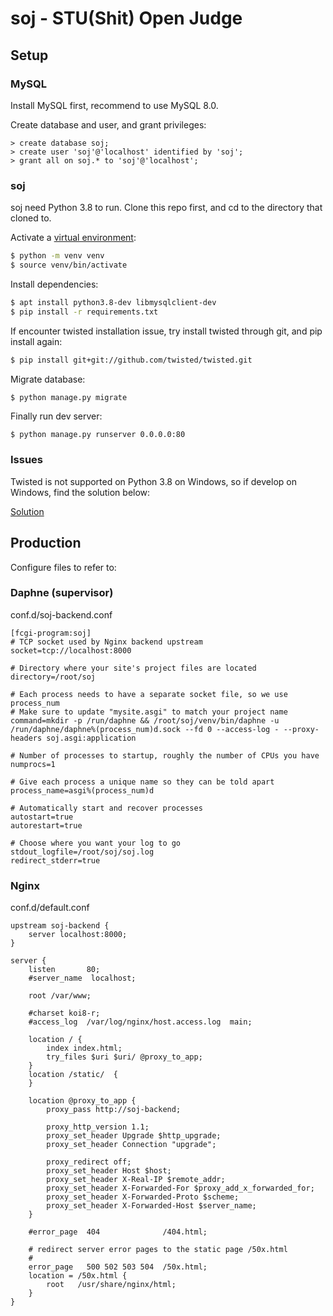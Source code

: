 # soj - STU(Shit) Open Judge

## Setup
### MySQL
Install MySQL first, recommend to use MySQL 8.0.

Create database and user, and grant privileges:
```
> create database soj;
> create user 'soj'@'localhost' identified by 'soj';
> grant all on soj.* to 'soj'@'localhost';
```

### soj
soj need Python 3.8 to run. Clone this repo first, and cd to the directory that cloned to.

Activate a [virtual environment](https://docs.python.org/3/library/venv.html):
```bash
$ python -m venv venv
$ source venv/bin/activate
```
Install dependencies:
```bash
$ apt install python3.8-dev libmysqlclient-dev
$ pip install -r requirements.txt
```
If encounter twisted installation issue, try install twisted through git, and pip install again:
```bash
$ pip install git+git://github.com/twisted/twisted.git
```
Migrate database:
```bash
$ python manage.py migrate
```
Finally run dev server:
```
$ python manage.py runserver 0.0.0.0:80
```
### Issues
Twisted is not supported on Python 3.8 on Windows, so if develop on Windows, find the solution below:

[Solution](https://stackoverflow.com/questions/58908293/i-keep-getting-notimplementederror-error-when-starting-django-server)

## Production
Configure files to refer to:
### Daphne (supervisor)
conf.d/soj-backend.conf
```
[fcgi-program:soj]
# TCP socket used by Nginx backend upstream
socket=tcp://localhost:8000

# Directory where your site's project files are located
directory=/root/soj

# Each process needs to have a separate socket file, so we use process_num
# Make sure to update "mysite.asgi" to match your project name
command=mkdir -p /run/daphne && /root/soj/venv/bin/daphne -u /run/daphne/daphne%(process_num)d.sock --fd 0 --access-log - --proxy-headers soj.asgi:application

# Number of processes to startup, roughly the number of CPUs you have
numprocs=1

# Give each process a unique name so they can be told apart
process_name=asgi%(process_num)d

# Automatically start and recover processes
autostart=true
autorestart=true

# Choose where you want your log to go
stdout_logfile=/root/soj/soj.log
redirect_stderr=true
```
### Nginx
conf.d/default.conf
```
upstream soj-backend {
    server localhost:8000;
}

server {
    listen       80;
    #server_name  localhost;

    root /var/www;

    #charset koi8-r;
    #access_log  /var/log/nginx/host.access.log  main;

    location / {
        index index.html;
        try_files $uri $uri/ @proxy_to_app;
    }
    location /static/  {
    }

    location @proxy_to_app {
        proxy_pass http://soj-backend;

        proxy_http_version 1.1;
        proxy_set_header Upgrade $http_upgrade;
        proxy_set_header Connection "upgrade";

        proxy_redirect off;
        proxy_set_header Host $host;
        proxy_set_header X-Real-IP $remote_addr;
        proxy_set_header X-Forwarded-For $proxy_add_x_forwarded_for;
        proxy_set_header X-Forwarded-Proto $scheme;
        proxy_set_header X-Forwarded-Host $server_name;
    }

    #error_page  404              /404.html;

    # redirect server error pages to the static page /50x.html
    #
    error_page   500 502 503 504  /50x.html;
    location = /50x.html {
        root   /usr/share/nginx/html;
    }
}
```

